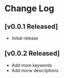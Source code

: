 # Change Log

## [v0.0.1 Released]

- Initial release

## [v0.0.2 Released]

- Add more keywords
- Add morw descriptions
